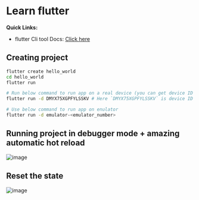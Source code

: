 # Learn flutter

**Quick Links:**
- flutter Cli tool Docs: [Click here](https://docs.flutter.dev/reference/flutter-cli)

## Creating project

```bash
flutter create hello_world
cd hello_world
flutter run

# Run below command to run app on a real device (you can get device ID via `adb devices` command)
flutter run -d DMYX75XGPFYLSSKV # Here `DMYX75XGPFYLSSKV` is device ID of my Poco Phone

# Use below command to run app on enulator
flutter run -d emulator-<emulator_number>
```

## Running project in debugger mode + amazing automatic hot reload

![image](https://github.com/sahilrajput03/learn-flutter/assets/31458531/d58c0598-293e-460b-b924-9449e1a10fa9)

## Reset the state

![image](https://github.com/sahilrajput03/learn-flutter/assets/31458531/227d82ba-95e1-48a8-86f9-7160562d403c)

